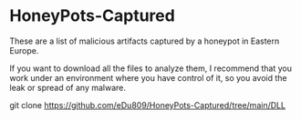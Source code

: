 # HoneyPots-Captured
These are a list of malicious artifacts captured by a honeypot in Eastern Europe.

If you want to download all the files to analyze them, I recommend that you work under an environment where you have control of it, so you avoid the leak or spread of any malware.

git clone https://github.com/eDu809/HoneyPots-Captured/tree/main/DLL
